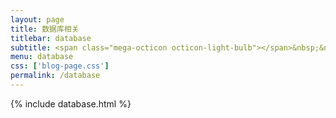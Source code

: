 ```yaml
---
layout: page
title: 数据库相关
titlebar: database
subtitle: <span class="mega-octicon octicon-light-bulb"></span>&nbsp;&nbsp; MySql、Redis、MongoDB等
menu: database
css: ['blog-page.css']
permalink: /database
---
```


{% include database.html %}